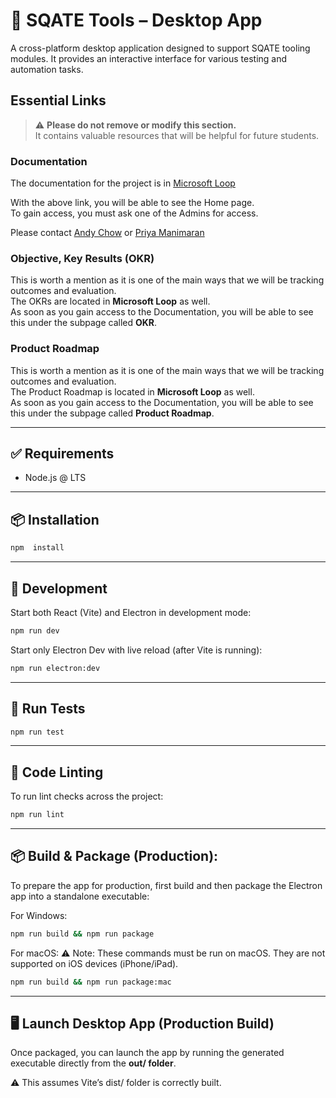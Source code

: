 # 🧾 SQATE Tools – Desktop App
A cross-platform desktop application designed to support SQATE tooling modules.
It provides an interactive interface for various testing and automation tasks.

## Essential Links

> ⚠️ **Please do not remove or modify this section.**  
> It contains valuable resources that will be helpful for future students.

### Documentation

The documentation for the project is in [Microsoft Loop](https://stuconestogacon.sharepoint.com/:fl:/g/contentstorage/CSP_b962f780-af09-442b-aad9-5bfca98e6e35/EaBZj2i9JqxCqmICZIh42kgBLrf0mtydOh94-W6v2RrB9Q?e=5kURPx&nav=...)

With the above link, you will be able to see the Home page.  
To gain access, you must ask one of the Admins for access.

Please contact [Andy Chow](mailto:achow@conestogac.on.ca) or [Priya Manimaran](mailto:pmanimaran@conestogac.on.ca)

### Objective, Key Results (OKR)

This is worth a mention as it is one of the main ways that we will be tracking outcomes and evaluation.  
The OKRs are located in **Microsoft Loop** as well.  
As soon as you gain access to the Documentation, you will be able to see this under the subpage called **OKR**.

### Product Roadmap

This is worth a mention as it is one of the main ways that we will be tracking outcomes and evaluation.  
The Product Roadmap is located in **Microsoft Loop** as well.  
As soon as you gain access to the Documentation, you will be able to see this under the subpage called **Product Roadmap**.

---
## ✅ Requirements
- Node.js @ LTS
---
## 📦 Installation
```bash
npm  install
```

---
## 🚀 Development
Start both React (Vite) and Electron in development mode:

```bash
npm run dev
```
Start only Electron Dev with live reload (after Vite is running):

```bash
npm run electron:dev
```
---
## 🧪 Run Tests
```bash
npm run test
```
---
## 🧹 Code Linting

To run lint checks across the project:

```bash
npm run lint
```
---
## 📦 Build & Package (Production):
To prepare the app for production, first build and then package the Electron app into a standalone executable:

For Windows:
```bash
npm run build && npm run package
```
For macOS:
⚠️ Note: These commands must be run on macOS. They are not supported on iOS devices (iPhone/iPad).
```bash
npm run build && npm run package:mac
```

---
## 🖥️ Launch Desktop App (Production Build)
Once packaged, you can launch the app by running the generated executable directly from the **out/ folder**.

⚠️ This assumes Vite’s dist/ folder is correctly built.
